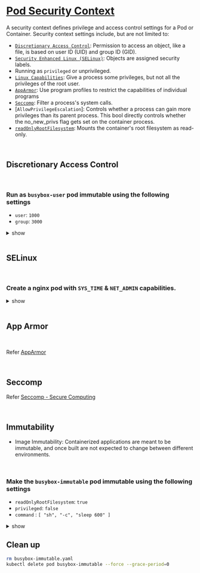 # [Pod Security Context](https://kubernetes.io/docs/tasks/configure-pod-container/security-context/)

A security context defines privilege and access control settings for a Pod or Container. Security context settings include, but are not limited to:
 - [`Discretionary Access Control`](#discretionary_access_control): Permission to access an object, like a file, is based on user ID (UID) and group ID (GID).
 - [`Security Enhanced Linux (SELinux)`](#selinux): Objects are assigned security labels.
 - Running as `privileged` or unprivileged.
 - [`Linux Capabilities`](#): Give a process some privileges, but not all the privileges of the root user.
 - [`AppArmor`](#apparmor): Use program profiles to restrict the capabilities of individual programs
 - [`Seccomp`](#seccomp): Filter a process's system calls.
 - [`AllowPrivilegeEscalation`]: Controls whether a process can gain more privileges than its parent process. This bool directly controls whether the no_new_privs flag gets set on the container process.
 - [`readOnlyRootFilesystem`](#immutability): Mounts the container's root filesystem as read-only.

<br >

## Discretionary Access Control

<br >

### Run as `busybox-user` pod immutable using the following settings
 - `user`: `1000`
 - `group`: `3000`

<details><summary>show</summary><p>

```yaml
cat << EOF > busybox-user.yaml
apiVersion: v1
kind: Pod
metadata:
  name: busybox-user
spec:
  securityContext: # add this 
    runAsUser: 1000 # add user 
    runAsGroup: 3000 # add group
  containers:
  - image: busybox
    name: busybox-user
    command: ["sh", "-c", "sleep 600"]
EOF

kubectl apply -f busybox-user.yaml
```

```bash
# verify - will have a proper user if the user exists
kk exec busybox-user -- whoami
# whoami: unknown uid 1000 
# command terminated with exit code 1
```

</p></details>

<br >

## SELinux

<br >

### Create a nginx pod with `SYS_TIME` & `NET_ADMIN` capabilities.

<details><summary>show</summary><p>

```yaml
cat << EOF > nginx.yaml
apiVersion: v1
kind: Pod
metadata:
  name: nginx
spec:
  containers:
  - image: nginx
    name: nginx
    securityContext:
      capabilities:
        add: ["SYS_TIME", "NET_ADMIN"]
EOF

kubectl apply -f nginx.yaml
```

</p></details>

<br >

## App Armor

<br >

Refer [AppArmor](./apparmor.md)

<br >

## Seccomp 

Refer [Seccomp - Secure Computing](./seccomp.md)

<br >

## Immutability 

- Image Immutability: Containerized applications are meant to be immutable, and once built are not expected to change between different environments.

<br >

### Make the `busybox-immutable` pod immutable using the following settings
 - `readOnlyRootFilesystem`: `true`
 - `privileged`: `false`
 - `command` : `[ "sh", "-c", "sleep 600" ]` 

<details><summary>show</summary><p>

```yaml
cat << EOF > busybox-immutable.yaml
apiVersion: v1
kind: Pod
metadata:
  name: busybox-immutable
spec:
  containers:
  - image: busybox
    name: busybox-immutable
    command: ["sh", "-c", "sleep 600"]
    securityContext: # add this 
      readOnlyRootFilesystem: true # add this to make container immutable
      privileged: false # add this to prevent container making any node changes
EOF

kubectl apply -f busybox-immutable.yaml
```

```bash
# verify
kubectl exec busybox-immutable -- touch echo.txt
# touch: echo.txt: Read-only file system
# command terminated with exit code 1
```

</p></details>

## Clean up

```bash
rm busybox-immutable.yaml
kubectl delete pod busybox-immutable --force --grace-period=0
```